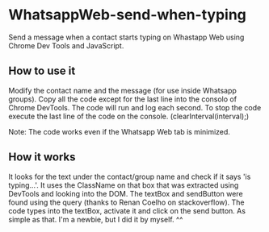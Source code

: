 # WhatsappWeb-send-when-typing
Send a message when a contact starts typing on Whastapp Web using Chrome Dev Tools and JavaScript.

## How to use it
Modify the contact name and the message (for use inside Whatsapp groups).
Copy all the code except for the last line into the consolo of Chrome DevTools. The code will run and log each second.
To stop the code execute the last line of the code on the console. (clearInterval(interval);)

Note: The code works even if the Whatsapp Web tab is minimized.
  
## How it works
It looks for the text under the contact/group name and check if it says 'is typing…'. It uses the ClassName on that box that was extracted using DevTools and looking into the DOM.
The textBox and sendButton were found using the query (thanks to Renan Coelho on stackoverflow). The code types into the textBox, activate it and click on the send button. As simple as that. I'm a newbie, but I did it by myself. ^^
